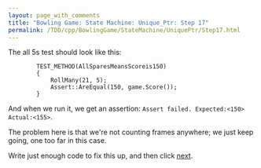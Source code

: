 ```yaml
---
layout: page_with_comments
title: "Bowling Game: State Machine: Unique_Ptr: Step 17"
permalink: /TDD/cpp/BowlingGame/StateMachine/UniquePtr/Step17.html
---
```


The all 5s test should look like this:
```
        TEST_METHOD(AllSparesMeansScoreis150)
        {
            RollMany(21, 5);
            Assert::AreEqual(150, game.Score());
        }
```

And when we run it, we get an assertion:  ```Assert failed. Expected:<150> Actual:<155>```.

The problem here is that we're not counting frames anywhere; we just keep going, one too far in this case.

Write just enough code to fix this up, and then click [next](Step18.html).
